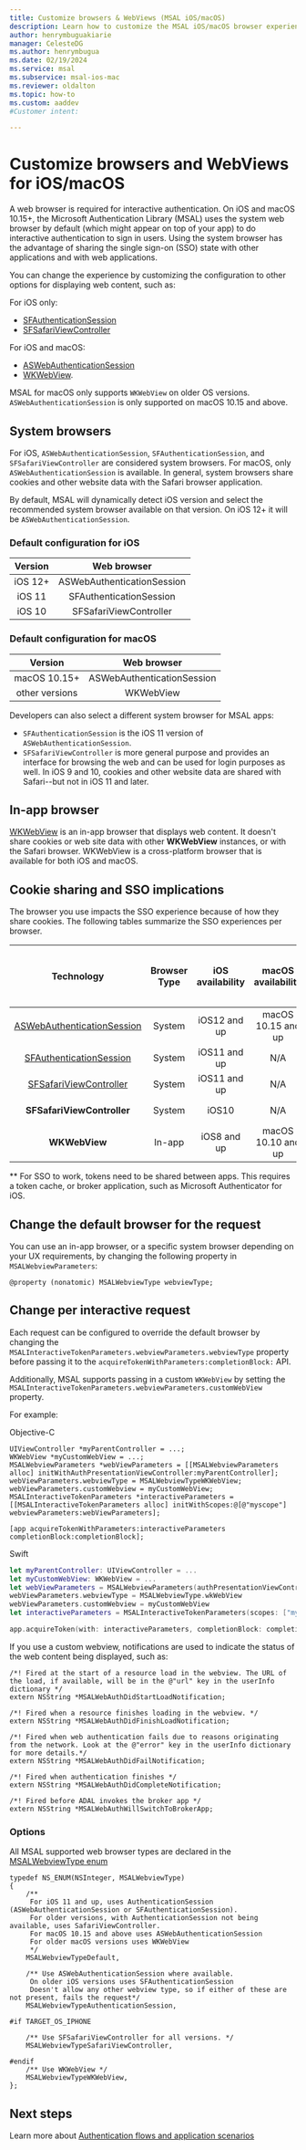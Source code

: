 ```yaml
---
title: Customize browsers & WebViews (MSAL iOS/macOS)
description: Learn how to customize the MSAL iOS/macOS browser experience to sign in users.
author: henrymbuguakiarie
manager: CelesteDG
ms.author: henrymbugua
ms.date: 02/19/2024
ms.service: msal
ms.subservice: msal-ios-mac
ms.reviewer: oldalton
ms.topic: how-to
ms.custom: aaddev
#Customer intent: 

---
```


# Customize browsers and WebViews for iOS/macOS

A web browser is required for interactive authentication. On iOS and macOS 10.15+, the Microsoft Authentication Library (MSAL) uses the system web browser by default (which might appear on top of your app) to do interactive authentication to sign in users. Using the system browser has the advantage of sharing the single sign-on (SSO) state with other applications and with web applications.

You can change the experience by customizing the configuration to other options for displaying web content, such as:

For iOS only:

- [SFAuthenticationSession](https://developer.apple.com/documentation/safariservices/sfauthenticationsession?language=objc)
- [SFSafariViewController](https://developer.apple.com/documentation/safariservices/sfsafariviewcontroller?language=objc)

For iOS and macOS:

- [ASWebAuthenticationSession](https://developer.apple.com/documentation/authenticationservices/aswebauthenticationsession?language=objc)
- [WKWebView](https://developer.apple.com/documentation/webkit/wkwebview?language=objc).

MSAL for macOS only supports `WKWebView` on older OS versions. `ASWebAuthenticationSession` is only supported on macOS 10.15 and above.

## System browsers

For iOS, `ASWebAuthenticationSession`, `SFAuthenticationSession`, and `SFSafariViewController` are considered system browsers. For macOS, only `ASWebAuthenticationSession` is available. In general, system browsers share cookies and other website data with the Safari browser application.

By default, MSAL will dynamically detect iOS version and select the recommended system browser available on that version. On iOS 12+ it will be `ASWebAuthenticationSession`.

### Default configuration for iOS

| Version |        Web browser         |
| :-----: | :------------------------: |
| iOS 12+ | ASWebAuthenticationSession |
| iOS 11  |  SFAuthenticationSession   |
| iOS 10  |   SFSafariViewController   |

### Default configuration for macOS

|    Version     |        Web browser         |
| :------------: | :------------------------: |
|  macOS 10.15+  | ASWebAuthenticationSession |
| other versions |         WKWebView          |

Developers can also select a different system browser for MSAL apps:

- `SFAuthenticationSession` is the iOS 11 version of `ASWebAuthenticationSession`.
- `SFSafariViewController` is more general purpose and provides an interface for browsing the web and can be used for login purposes as well. In iOS 9 and 10, cookies and other website data are shared with Safari--but not in iOS 11 and later.

## In-app browser

[WKWebView](https://developer.apple.com/documentation/webkit/wkwebview) is an in-app browser that displays web content. It doesn't share cookies or web site data with other **WKWebView** instances, or with the Safari browser. WKWebView is a cross-platform browser that is available for both iOS and macOS.

## Cookie sharing and SSO implications

The browser you use impacts the SSO experience because of how they share cookies. The following tables summarize the SSO experiences per browser.

|                                                        Technology                                                         | Browser Type | iOS availability | macOS availability | Shares cookies and other data |  MSAL availability   |                 SSO |
| :-----------------------------------------------------------------------------------------------------------------------: | :----------: | :--------------: | :----------------: | :---------------------------: | :------------------: | ------------------: |
| [ASWebAuthenticationSession](https://developer.apple.com/documentation/authenticationservices/aswebauthenticationsession) |    System    |   iOS12 and up   | macOS 10.15 and up |              Yes              | iOS and macOS 10.15+ | w/ Safari instances |
|        [SFAuthenticationSession](https://developer.apple.com/documentation/safariservices/sfauthenticationsession)        |    System    |   iOS11 and up   |        N/A         |              Yes              |       iOS only       | w/ Safari instances |
|         [SFSafariViewController](https://developer.apple.com/documentation/safariservices/sfsafariviewcontroller)         |    System    |   iOS11 and up   |        N/A         |              No               |       iOS only       |              No\*\* |
|                                                **SFSafariViewController**                                                 |    System    |      iOS10       |        N/A         |              Yes              |       iOS only       | w/ Safari instances |
|                                                       **WKWebView**                                                       |    In-app    |   iOS8 and up    | macOS 10.10 and up |              No               |    iOS and macOS     |              No\*\* |

\*\* For SSO to work, tokens need to be shared between apps. This requires a token cache, or broker application, such as Microsoft Authenticator for iOS.

## Change the default browser for the request

You can use an in-app browser, or a specific system browser depending on your UX requirements, by changing the following property in `MSALWebviewParameters`:

```objc
@property (nonatomic) MSALWebviewType webviewType;
```

## Change per interactive request

Each request can be configured to override the default browser by changing the `MSALInteractiveTokenParameters.webviewParameters.webviewType` property before passing it to the `acquireTokenWithParameters:completionBlock:` API.

Additionally, MSAL supports passing in a custom `WKWebView` by setting the `MSALInteractiveTokenParameters.webviewParameters.customWebView` property.

For example:

Objective-C

```objc
UIViewController *myParentController = ...;
WKWebView *myCustomWebView = ...;
MSALWebviewParameters *webViewParameters = [[MSALWebviewParameters alloc] initWithAuthPresentationViewController:myParentController];
webViewParameters.webviewType = MSALWebviewTypeWKWebView;
webViewParameters.customWebview = myCustomWebView;
MSALInteractiveTokenParameters *interactiveParameters = [[MSALInteractiveTokenParameters alloc] initWithScopes:@[@"myscope"] webviewParameters:webViewParameters];

[app acquireTokenWithParameters:interactiveParameters completionBlock:completionBlock];
```

Swift

```swift
let myParentController: UIViewController = ...
let myCustomWebView: WKWebView = ...
let webViewParameters = MSALWebviewParameters(authPresentationViewController: myParentController)
webViewParameters.webviewType = MSALWebviewType.wkWebView
webViewParameters.customWebview = myCustomWebView
let interactiveParameters = MSALInteractiveTokenParameters(scopes: ["myscope"], webviewParameters: webViewParameters)

app.acquireToken(with: interactiveParameters, completionBlock: completionBlock)
```

If you use a custom webview, notifications are used to indicate the status of the web content being displayed, such as:

```objc
/*! Fired at the start of a resource load in the webview. The URL of the load, if available, will be in the @"url" key in the userInfo dictionary */
extern NSString *MSALWebAuthDidStartLoadNotification;

/*! Fired when a resource finishes loading in the webview. */
extern NSString *MSALWebAuthDidFinishLoadNotification;

/*! Fired when web authentication fails due to reasons originating from the network. Look at the @"error" key in the userInfo dictionary for more details.*/
extern NSString *MSALWebAuthDidFailNotification;

/*! Fired when authentication finishes */
extern NSString *MSALWebAuthDidCompleteNotification;

/*! Fired before ADAL invokes the broker app */
extern NSString *MSALWebAuthWillSwitchToBrokerApp;
```

### Options

All MSAL supported web browser types are declared in the [MSALWebviewType enum](https://github.com/AzureAD/microsoft-authentication-library-for-objc/blob/master/MSAL/src/public/MSALDefinitions.h#L47)

```objc
typedef NS_ENUM(NSInteger, MSALWebviewType)
{
    /**
     For iOS 11 and up, uses AuthenticationSession (ASWebAuthenticationSession or SFAuthenticationSession).
     For older versions, with AuthenticationSession not being available, uses SafariViewController.
     For macOS 10.15 and above uses ASWebAuthenticationSession
     For older macOS versions uses WKWebView
     */
    MSALWebviewTypeDefault,

    /** Use ASWebAuthenticationSession where available.
     On older iOS versions uses SFAuthenticationSession
     Doesn't allow any other webview type, so if either of these are not present, fails the request*/
    MSALWebviewTypeAuthenticationSession,

#if TARGET_OS_IPHONE

    /** Use SFSafariViewController for all versions. */
    MSALWebviewTypeSafariViewController,

#endif
    /** Use WKWebView */
    MSALWebviewTypeWKWebView,
};
```

## Next steps

Learn more about [Authentication flows and application scenarios](/entra/identity-platform/authentication-flows-app-scenarios)
